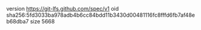 version https://git-lfs.github.com/spec/v1
oid sha256:5fd3033ba978adb4b6cc84bdd11b3430d00481116fc8fffd6fb7af48eb68dba7
size 5668
